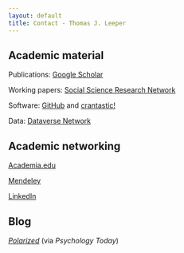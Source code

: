 ```yaml
---
layout: default
title: Contact - Thomas J. Leeper
---
```


## Academic material ##
Publications: [Google Scholar](http://scholar.google.com/citations?user=hqiux-MAAAAJ)

Working papers: [Social Science Research Network](http://papers.ssrn.com/sol3/cf_dev/AbsByAuth.cfm?per_id=1269107)

Software: [GitHub](https://github.com/leeper) and [crantastic!](http://crantastic.org/authors/2512)

Data: [Dataverse Network](http://dvn.iq.harvard.edu/dvn/dv/leeper)


## Academic networking ##
[Academia.edu](http://northwestern.academia.edu/ThomasLeeper)

[Mendeley](http://www.mendeley.com/profiles/thomas-leeper/)

[LinkedIn](http://www.linkedin.com/in/thomasjleeper)


## Blog ##
[*Polarized*](http://www.psychologytoday.com/blog/polarized) (via *Psychology Today*)
				
